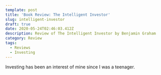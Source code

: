 ```yaml
---
template: post
title: 'Book Review: The Intelligent Investor'
slug: intelligent-investor
draft: true
date: 2020-05-24T02:46:03.412Z
description: Review of The Intelligent Investor by Benjamin Graham
category: Review
tags:
  - Reviews
  - Investing
---
```

Investing has been an interest of mine since I was a teenager.
